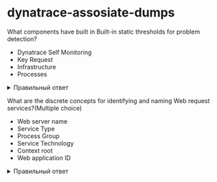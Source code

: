 # dynatrace-assosiate-dumps


What components have built in Built-in static thresholds for problem detection?<br>
  * Dynatrace Self Monitoring<br>
  * Key Request<br>
  * Infrastructure<br>
  * Processes<br>
<details>
  <summary>Правильный ответ</summary>
  
  ## Infrastructure
  * Мониторинг инфраструктуры Dynatrace основан на многочисленных встроенных предопределенных статических порогах. Эти пороговые значения связаны с определением и использованием ресурсов, такими как скачки процессора, использование памяти и диска. Вы можете изменить эти пороговые значения по умолчанию, перейдя в настройки <br> Settings > Anomaly Detection > Infrastructure <br>
  * Для приложений и служб можно в любое время отключить автоматическое определение эталонных значений на основе базовой линии и переключиться на определенные пользователем статические пороги. Если вы зададите статический порог для времени отклика и частоты ошибок на уровне приложения или службы, события будут вызваны, если статический порог будет нарушен. Событие замедления возникает, если статические пороги для медианного или 90-го процентиля времени отклика нарушены
</details>

What are the discrete concepts for identifying and naming Web request services?(Multiple choice)<br>
  * Web server name<br>
  * Service Type<br>
  * Process Group<br>
  * Service Technology<br>
  * Context root<br>
  * Web application ID<br>
<details>
  <summary>Правильный ответ</summary>
  
  ## Web server name. Context root. Web application ID.<br>
  * Cлужба веб-запросов управляет веб-приложениями, которые вы развертываете через веб-сервер (например, Apache, IIS или NGINX), либо в веб-контейнерах (например, Java, .NET, Node.js, или PHP). Поэтому найминг может быть по имени веб-сервера. 
  * В любом веб - контейнере вы можете иметь несколько приложений в разных каталогах. Например /admin указывает на приложение администратора, а /shop ведет к приложению интернет-магазина. В мире Java это называется контекстным корнем(Context root). Microsoft IIS называет эту концепцию виртуальным каталогом.
  * Некоторые технологии позволяют назначать веб-приложениям явные имена.
</details>
